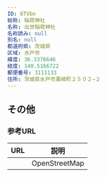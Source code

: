 ```yaml
---
ID: 6TVbn
総称: 稲荷神社
名称: 出世稲荷神社
名称読み: null
別名: null
都道府県: 茨城県
区域: 水戸市
緯度: 36.3376646
経度: 140.5166722
郵便番号: 3111133
住所: 茨城県水戸市栗崎町２５０２−２
---
```


## その他

### 参考URL

| URL | 説明          |
| --- | ------------- |
|     | OpenStreetMap |
